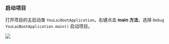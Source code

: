 



### 启动项目

打开项目的主启动类 `YouLaiBootApplication`。右键点击 **main 方法**，选择 `Debug YouLaiBootApplication.main()` 启动项目。

![](F:\Coding\Github\aioveu-boot-doc\功能详解与操作手册\2启动项目\2.3.1.png)
